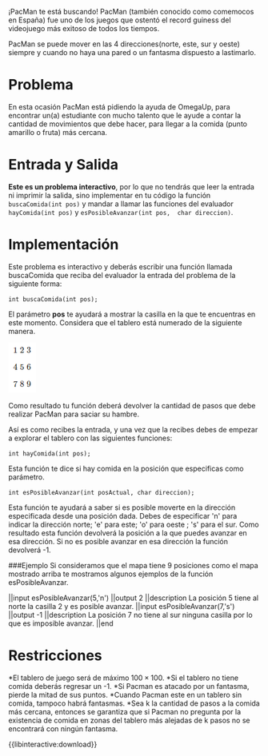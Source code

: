 ¡PacMan te está buscando!
PacMan (también conocido como comemocos en España) fue uno de los juegos que ostentó el record guiness del videojuego más exitoso de todos los tiempos. 

PacMan se puede mover en las 4 direcciones(norte, este, sur y oeste) siempre y cuando no haya una pared o un fantasma dispuesto a lastimarlo.

# Problema

En esta ocasión PacMan está pidiendo la ayuda de OmegaUp, para encontrar un(a) estudiante con mucho talento que le ayude a contar la cantidad de movimientos que debe hacer, para llegar a la comida (punto amarillo o fruta) más cercana. 

# Entrada y Salida

**Este es un problema interactivo**, por lo que no tendrás que leer la entrada ni imprimir la salida, sino implementar en tu código la función `buscaComida(int pos)` y mandar a llamar las funciones del evaluador `hayComida(int pos)` y `esPosibleAvanzar(int pos,  char direccion)`.

# Implementación

Este problema es interactivo y deberás escribir una función llamada buscaComida que reciba del evaluador la entrada del problema de la siguiente forma:

    int buscaComida(int pos);

El parámetro **pos** te ayudará a mostrar la casilla en la que te encuentras en este momento. Considera que el tablero está numerado de la siguiente manera.

![Tablero](Tablero.png)

Como resultado tu función deberá devolver la cantidad de pasos que debe realizar PacMan para saciar su hambre.

Así es como recibes la entrada, y una vez que la recibes debes de empezar a explorar el tablero con las siguientes funciones:


    int hayComida(int pos);

Esta función te dice si hay comida en la posición que especificas como parámetro.

    int esPosibleAvanzar(int posActual, char direccion);

Esta función te ayudará a saber si es posible moverte en la dirección especificada desde una posición dada. Debes de especificar 'n' para indicar la dirección norte; 'e' para este; 'o' para oeste ; 's' para el sur.
Como resultado esta función devolverá la posición a la que puedes avanzar en esa dirección. Si no es posible avanzar en esa dirección la función devolverá -1.


###Ejemplo 
Si consideramos que el mapa tiene 9 posiciones como el mapa mostrado arriba te mostramos algunos ejemplos de la función esPosibleAvanzar.
 
||input
   esPosibleAvanzar(5,'n')
||output
   2
||description
   La posición 5 tiene al norte la casilla 2 y es posible avanzar.
||input
   esPosibleAvanzar(7,'s')
||output
   -1
||description
   La posición 7 no tiene al sur ninguna casilla por lo que es imposible avanzar.
||end
# Restricciones


*El tablero de juego será de máximo $100\times100$.
*Si el tablero no tiene comida deberás regresar un -1.
*Si Pacman es atacado por un fantasma, pierde la mitad de sus puntos.
*Cuando Pacman este en un tablero sin comida, tampoco habrá fantasmas.
*Sea k la cantidad de pasos a la comida más cercana, entonces se garantiza que si Pacman no pregunta por la existencia de comida en zonas del tablero más alejadas de k pasos no se encontrará con ningún fantasma.

{{libinteractive:download}}
